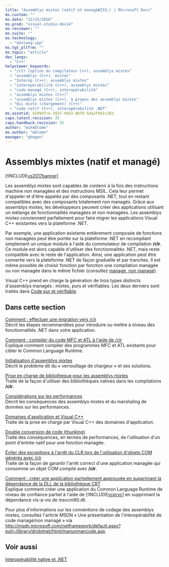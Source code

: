 ```yaml
---
title: "Assemblys mixtes (natif et manag&#233;) | Microsoft Docs"
ms.custom: ""
ms.date: "12/15/2016"
ms.prod: "visual-studio-dev14"
ms.reviewer: ""
ms.suite: ""
ms.technology: 
  - "devlang-cpp"
ms.tgt_pltfrm: ""
ms.topic: "article"
dev_langs: 
  - "C++"
helpviewer_keywords: 
  - "/clr (option du compilateur C++), assemblys mixtes"
  - "assemblys (C++), mixtes"
  - "Interop (C++), assemblys mixtes"
  - "interopérabilité (C++), assemblys mixtes"
  - "code managé (C++), interopérabilité"
  - "assemblys mixtes (C++)"
  - "assemblys mixtes (C++), à propos des assemblys mixtes"
  - "DLL mixte (chargement) (C++)"
  - "code natif (C++), interopérabilité .NET"
ms.assetid: 4299dfce-392f-4933-8bf0-5da2f0d1c282
caps.latest.revision: 35
caps.handback.revision: 35
author: "mikeblome"
ms.author: "mblome"
manager: "ghogen"
---
```

# Assemblys mixtes (natif et manag&#233;)
[!INCLUDE[vs2017banner](../assembler/inline/includes/vs2017banner.md)]

Les assemblys mixtes sont capables de contenir à la fois des instructions machine non managées et des instructions MSIL.  Cela leur permet d'appeler et d'être appelés par des composants .NET, tout en restant compatibles avec des composants totalement non managés.  Grâce aux assemblys mixtes, les développeurs peuvent créer des applications utilisant un mélange de fonctionnalités managées et non managées.  Les assemblys mixtes conviennent parfaitement pour faire migrer les applications Visual C\+\+ existantes vers la plateforme .NET.  
  
 Par exemple, une application existante entièrement composée de fonctions non managées peut être portée sur la plateforme .NET en recompilant simplement un unique module à l'aide du commutateur de compilation **\/clr**.  Ce module est alors capable d'utiliser des fonctionnalités .NET, mais reste compatible avec le reste de l'application.  Ainsi, une application peut être convertie vers la plateforme .NET de façon graduelle et par tranches.  Il est même possible de choisir fonction par fonction une compilation managée ou non managée dans le même fichier \(consultez [managé, non managé](../preprocessor/managed-unmanaged.md)\).  
  
 Visual C\+\+ prend en charge la génération de trois types distincts d'assemblys managés : mixtes, purs et vérifiables.  Les deux derniers sont traités dans [Code pur et vérifiable](../dotnet/pure-and-verifiable-code-cpp-cli.md).  
  
## Dans cette section  
 [Comment : effectuer une migration vers \/clr](../dotnet/how-to-migrate-to-clr.md)  
 Décrit les étapes recommandées pour introduire ou mettre à niveau des fonctionnalités .NET dans votre application.  
  
 [Comment : compiler du code MFC et ATL à l'aide de \/clr](../dotnet/how-to-compile-mfc-and-atl-code-by-using-clr.md)  
 Explique comment compiler des programmes MFC et ATL existants pour cibler le Common Language Runtime.  
  
 [Initialisation d'assemblys mixtes](../dotnet/initialization-of-mixed-assemblies.md)  
 Décrit le problème dit du « verrouillage de chargeur » et ses solutions.  
  
 [Prise en charge de bibliothèque pour les assemblys mixtes](../dotnet/library-support-for-mixed-assemblies.md)  
 Traite de la façon d'utiliser des bibliothèques natives dans les compilations **\/clr**.  
  
 [Considérations sur les performances](../dotnet/performance-considerations-for-interop-cpp.md)  
 Décrit les conséquences des assemblys mixtes et du marshaling de données sur les performances.  
  
 [Domaines d'application et Visual C\+\+](../dotnet/application-domains-and-visual-cpp.md)  
 Traite de la prise en charge par Visual C\+\+ des domaines d'application.  
  
 [Double conversion de code \(thunking\)](../dotnet/double-thunking-cpp.md)  
 Traite des conséquences, en termes de performances, de l'utilisation d'un point d'entrée natif pour une fonction managée.  
  
 [Éviter des exceptions à l'arrêt du CLR lors de l'utilisation d'objets COM générés avec \/clr](../dotnet/avoiding-exceptions-on-clr-shutdown-when-consuming-com-objects-built-with-clr.md)  
 Traite de la façon de garantir l'arrêt correct d'une application managée qui consomme un objet COM compilé avec **\/clr**.  
  
 [Comment : créer une application partiellement approuvée en supprimant la dépendance de la DLL de la bibliothèque CRT](../dotnet/create-a-partially-trusted-application.md)  
 Explique comment créer une application du Common Language Runtime de niveau de confiance partiel à l'aide de [!INCLUDE[vcprvc](../build/includes/vcprvc_md.md)] en supprimant la dépendance vis\-à\-vis de msvcm90.dll.  
  
 Pour plus d'informations sur les conventions de codage des assemblys mixtes, consultez l'article MSDN « Une présentation de l'interopérabilité de code managé\/non managé » via [http:\/\/msdn.microsoft.com\/netframework\/default.aspx?pull\=\/library\/dndotnet\/html\/manunmancode.asp](http://msdn.microsoft.com/netframework/default.aspx?pull=/library/dndotnet/html/manunmancode.asp).  
  
## Voir aussi  
 [Interopérabilité native et .NET](../dotnet/native-and-dotnet-interoperability.md)